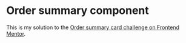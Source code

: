 # Order summary component

This is my solution to the [Order summary card challenge on Frontend Mentor](https://www.frontendmentor.io/challenges/order-summary-component-QlPmajDUj).
